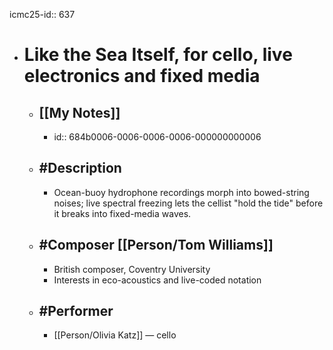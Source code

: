icmc25-id:: 637

- # Like the Sea Itself, for cello, live electronics and fixed media
	- ## [[My Notes]]
		- id:: 684b0006-0006-0006-0006-000000000006
	- ## #Description
		- Ocean-buoy hydrophone recordings morph into bowed-string noises; live spectral freezing lets the cellist "hold the tide" before it breaks into fixed-media waves.
	- ## #Composer [[Person/Tom Williams]]
		- British composer, Coventry University
		- Interests in eco-acoustics and live-coded notation
	- ## #Performer
		- [[Person/Olivia Katz]] — cello 